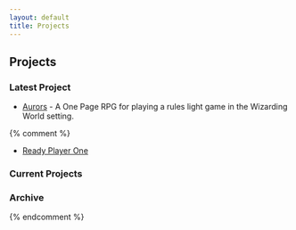 ```yaml
---
layout: default
title: Projects
---
```


## Projects

### Latest Project

- [Aurors](/projects/aurors/aurors.md) - A One Page RPG for playing a rules light game in the Wizarding World setting.

{% comment %}
- [Ready Player One](/downloads/RP1.pdf)

### Current Projects

### Archive
{% endcomment %}
